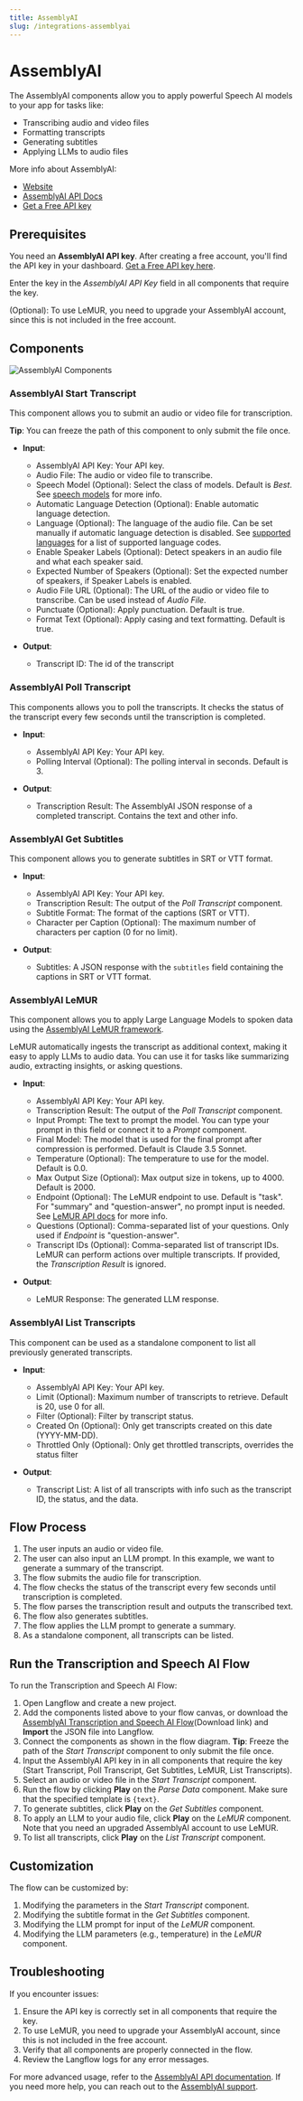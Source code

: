 ```yaml
---
title: AssemblyAI
slug: /integrations-assemblyai
---
```




# AssemblyAI

The AssemblyAI components allow you to apply powerful Speech AI models to your app for tasks like:

- Transcribing audio and video files
- Formatting transcripts
- Generating subtitles
- Applying LLMs to audio files

More info about AssemblyAI:

- [Website](https://www.assemblyai.com/)
- [AssemblyAI API Docs](https://www.assemblyai.com/docs)
- [Get a Free API key](https://www.assemblyai.com/dashboard/signup)


## Prerequisites

You need an **AssemblyAI API key**. After creating a free account, you'll find the API key in your dashboard. [Get a Free API key here](https://www.assemblyai.com/dashboard/signup).

Enter the key in the *AssemblyAI API Key* field in all components that require the key.

(Optional): To use LeMUR, you need to upgrade your AssemblyAI account, since this is not included in the free account.

## Components

![AssemblyAI Components](./assemblyai-components.png)

### AssemblyAI Start Transcript

This component allows you to submit an audio or video file for transcription.

**Tip**: You can freeze the path of this component to only submit the file once.

- **Input**:
    - AssemblyAI API Key: Your API key.
    - Audio File: The audio or video file to transcribe.
    - Speech Model (Optional): Select the class of models. Default is *Best*. See [speech models](https://www.assemblyai.com/docs/speech-to-text/speech-recognition#select-the-speech-model-with-best-and-nano) for more info.
    - Automatic Language Detection (Optional): Enable automatic language detection.
    - Language (Optional): The language of the audio file. Can be set manually if automatic language detection is disabled.
            See [supported languages](https://www.assemblyai.com/docs/getting-started/supported-languages) for a list of supported language codes.
    - Enable Speaker Labels (Optional): Detect speakers in an audio file and what each speaker said.
    - Expected Number of Speakers (Optional): Set the expected number of speakers, if Speaker Labels is enabled.
    - Audio File URL (Optional): The URL of the audio or video file to transcribe. Can be used instead of *Audio File*.
    - Punctuate (Optional): Apply punctuation. Default is true.
    - Format Text (Optional): Apply casing and text formatting. Default is true.

- **Output**:
    - Transcript ID: The id of the transcript


### AssemblyAI Poll Transcript

This components allows you to poll the transcripts. It checks the status of the transcript every few seconds until the transcription is completed.

- **Input**:
    - AssemblyAI API Key: Your API key.
    - Polling Interval (Optional): The polling interval in seconds. Default is 3.

- **Output**:
    - Transcription Result: The AssemblyAI JSON response of a completed transcript. Contains the text and other info.


### AssemblyAI Get Subtitles

This component allows you to generate subtitles in SRT or VTT format.

- **Input**:
    - AssemblyAI API Key: Your API key.
    - Transcription Result: The output of the *Poll Transcript* component.
    - Subtitle Format: The format of the captions (SRT or VTT).
    - Character per Caption (Optional): The maximum number of characters per caption (0 for no limit).

- **Output**:
    - Subtitles: A JSON response with the `subtitles` field containing the captions in SRT or VTT format.


### AssemblyAI LeMUR

This component allows you to apply Large Language Models to spoken data using the [AssemblyAI LeMUR framework](https://www.assemblyai.com/docs/lemur).

LeMUR automatically ingests the transcript as additional context, making it easy to apply LLMs to audio data. You can use it for tasks like summarizing audio, extracting insights, or asking questions.

- **Input**:
    - AssemblyAI API Key: Your API key.
    - Transcription Result: The output of the *Poll Transcript* component.
    - Input Prompt: The text to prompt the model. You can type your prompt in this field or connect it to a *Prompt* component.
    - Final Model: The model that is used for the final prompt after compression is performed. Default is Claude 3.5 Sonnet.
    - Temperature (Optional): The temperature to use for the model. Default is 0.0.
    - Max Output Size (Optional): Max output size in tokens, up to 4000. Default is 2000.
    - Endpoint (Optional): The LeMUR endpoint to use. Default is "task". For "summary" and "question-answer", no prompt input is needed. See [LeMUR API docs](https://www.assemblyai.com/docs/api-reference/lemur/) for more info.
    - Questions (Optional): Comma-separated list of your questions. Only used if *Endpoint* is "question-answer".
    - Transcript IDs (Optional): Comma-separated list of transcript IDs. LeMUR can perform actions over multiple transcripts. If provided, the *Transcription Result* is ignored.

- **Output**:
    - LeMUR Response: The generated LLM response.

### AssemblyAI List Transcripts

This component can be used as a standalone component to list all previously generated transcripts.

- **Input**:
    - AssemblyAI API Key: Your API key.
    - Limit (Optional): Maximum number of transcripts to retrieve. Default is 20, use 0 for all.
    - Filter (Optional): Filter by transcript status.
    - Created On (Optional): Only get transcripts created on this date (YYYY-MM-DD).
    - Throttled Only (Optional): Only get throttled transcripts, overrides the status filter

- **Output**:
    - Transcript List: A list of all transcripts with info such as the transcript ID, the status, and the data.


## Flow Process

1. The user inputs an audio or video file.
2. The user can also input an LLM prompt. In this example, we want to generate a summary of the transcript.
3. The flow submits the audio file for transcription.
4. The flow checks the status of the transcript every few seconds until transcription is completed.
5. The flow parses the transcription result and outputs the transcribed text.
6. The flow also generates subtitles.
7. The flow applies the LLM prompt to generate a summary.
8. As a standalone component, all transcripts can be listed.

## Run the Transcription and Speech AI Flow

To run the Transcription and Speech AI Flow:

1. Open Langflow and create a new project.
2. Add the components listed above to your flow canvas, or download the [AssemblyAI Transcription and Speech AI Flow](./AssemblyAI_Flow.json)(Download link) and **Import** the JSON file into Langflow.
3. Connect the components as shown in the flow diagram. **Tip**: Freeze the path of the *Start Transcript* component to only submit the file once.
4. Input the AssemblyAI API key in in all components that require the key (Start Transcript, Poll Transcript, Get Subtitles, LeMUR, List Transcripts).
5. Select an audio or video file in the *Start Transcript* component.
6. Run the flow by clicking **Play** on the *Parse Data* component. Make sure that the specified template is `{text}`.
7. To generate subtitles, click **Play** on the *Get Subtitles* component.
8. To apply an LLM to your audio file, click **Play** on the *LeMUR* component. Note that you need an upgraded AssemblyAI account to use LeMUR.
9. To list all transcripts, click **Play** on the *List Transcript* component.


## Customization

The flow can be customized by:

1. Modifying the parameters in the *Start Transcript* component.
2. Modifying the subtitle format in the *Get Subtitles* component.
3. Modifying the LLM prompt for input of the *LeMUR* component.
4. Modifying the LLM parameters (e.g., temperature) in the *LeMUR* component.

## Troubleshooting

If you encounter issues:

1. Ensure the API key is correctly set in all components that require the key.
2. To use LeMUR, you need to upgrade your AssemblyAI account, since this is not included in the free account.
3. Verify that all components are properly connected in the flow.
4. Review the Langflow logs for any error messages.

For more advanced usage, refer to the [AssemblyAI API documentation](https://www.assemblyai.com/docs/). If you need more help, you can reach out to the [AssemblyAI support](https://www.assemblyai.com/contact/support).
